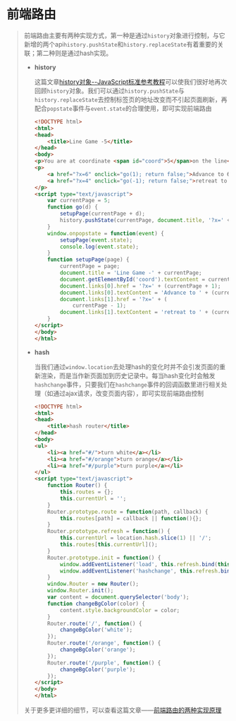 # 前端路由
>
> 前端路由主要有两种实现方式，第一种是通过```history```对象进行控制，与它新增的两个api```history.pushState```和```history.replaceState```有着重要的关联；第二种则是通过hash实现。
>
> * __history__
>
>   这篇文章[history对象--JavaScript标准参考教程](http://javascript.ruanyifeng.com/bom/history.html#)可以使我们很好地再次回顾```history```对象。我们可以通过```history.pushState```与```history.replaceState```去控制标签页的地址改变而不引起页面刷新，再配合```popstate```事件与```event.state```的合理使用，即可实现前端路由
>
>   ```html
>   <!DOCTYPE html>
>   <html>
>   <head>
>   	<title>Line Game -5</title>
>   </head>
>   <body>
>   <p>You are at coordinate <span id="coord">5</span>on the line</p>
>   <p>
>   	<a href="?x=6" onclick="go(1); return false;">Advance to 6</a> or 
>   	<a href="?x=4" onclick="go(-1); return false;">retreat to 4</a>?
>   </p>
>   <script type="text/javascript">
>   	var currentPage = 5;
>   	function go(d) {
>   		setupPage(currentPage + d);
>   		history.pushState(currentPage, document.title, '?x=' + currentPage);
>   	}
>   	window.onpopstate = function(event) {
>   		setupPage(event.state);
>   		console.log(event.state);
>   	}
>   	function setupPage(page) {
>   		currentPage = page;
>   		document.title = 'Line Game -' + currentPage;
>   		document.getElementById('coord').textContent = currentPage;
>   		document.links[0].href = '?x=' + (currentPage + 1);
>   		document.links[0].textContent = 'Advance to ' + (currentPage+1);
>   		document.links[1].href = '?x=' + (
>   			currentPage - 1);
>   		document.links[1].textContent = 'retreat to ' + (currentPage-1);
>   	}
>   </script>
>   </body>
>   </html>
>   ```
>
> * __hash__ 
>
>   当我们通过```window.location```去处理hash的变化时并不会引发页面的重新渲染，而是当作新页面加到历史记录中。每当hash变化时会触发```hashchange```事件，只要我们在```hashchange```事件的回调函数里进行相关处理（如通过ajax请求，改变页面内容），即可实现前端路由控制
>
>   ```html
>   <!DOCTYPE html>
>   <html>
>   <head>
>   	<title>hash router</title>
>   </head>
>   <body>
>   <ul>
>   	<li><a href="#/">turn white</a></li>
>   	<li><a href="#/orange">turn orange</a></li>
>   	<li><a href="#/purple">turn purple</a></li>
>   </ul>
>   <script type="text/javascript">
>   	function Router() {
>   		this.routes = {};
>   		this.currentUrl = '';
>   	}
>   	Router.prototype.route = function(path, callback) {
>   		this.routes[path] = callback || function(){};
>   	}
>   	Router.prototype.refresh = function() {
>   		this.currentUrl = location.hash.slice(1) || '/';
>   		this.routes[this.currentUrl]();
>   	}
>   	Router.prototype.init = function() {
>   		window.addEventListener('load', this.refresh.bind(this), false);
>   		window.addEventListener('hashchange', this.refresh.bind(this), false);
>   	}
>   	window.Router = new Router();
>   	window.Router.init();
>   	var content = document.querySelector('body');
>   	function changeBgColor(color) {
>   		content.style.backgroundColor = color;
>   	}
>   	Router.route('/', function() {
>   		changeBgColor('white');
>   	});
>   	Router.route('/orange', function() {
>   		changeBgColor('orange');
>   	});
>   	Router.route('/purple', function() {
>   		changeBgColor('purple');
>   	});
>   </script>
>   </body>
>   </html>
>   ```
>
> 关于更多更详细的细节，可以查看这篇文章——[前端路由的两种实现原理](https://segmentfault.com/a/1190000007238999)
